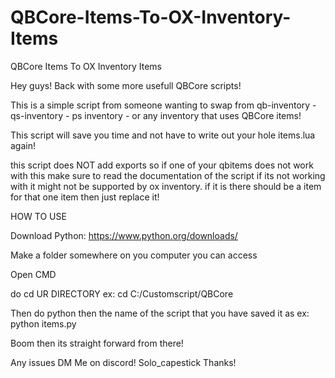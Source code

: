 # QBCore-Items-To-OX-Inventory-Items
QBCore Items To OX Inventory Items

Hey guys! Back with some more usefull QBCore scripts!

This is a simple script from someone wanting to swap from qb-inventory - qs-inventory - ps inventory - or any inventory that uses QBCore items!

This script will save you time and not have to write out your hole items.lua again!

this script does NOT add exports so if one of your qbitems does not work with this make sure to read the documentation of the script if its not working with it might not be supported by ox inventory. if it is there should be a item for that one item then just replace it!

HOW TO USE

Download Python: https://www.python.org/downloads/

Make a folder somewhere on you computer you can access

Open CMD

do cd UR DIRECTORY 
ex: cd C:/Customscript/QBCore

Then do python then the name of the script that you have saved it as
ex: python items.py

Boom then its straight forward from there!

Any issues DM Me on discord! Solo_capestick Thanks!
